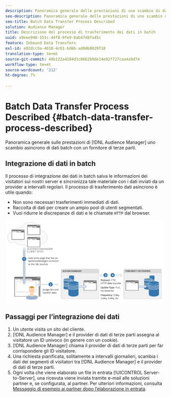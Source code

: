 ```yaml
---
description: Panoramica generale delle prestazioni di uno scambio di dati batch asincrono con un fornitore di terze parti in Audience Manager.
seo-description: Panoramica generale delle prestazioni di uno scambio di dati batch asincrono con un fornitore di terze parti in Audience Manager.
seo-title: Batch Data Transfer Process Described
solution: Audience Manager
title: Descrizione del processo di trasferimento dei dati in batch
uuid: a9eee940-151c-44f8-9fe9-8ab47d8fa45c
feature: Inbound Data Transfers
exl-id: e02dcc9a-4010-4c01-bd6b-ad04b8029f18
translation-type: tm+mt
source-git-commit: 48b122a4184d1c0662b9de14e92f727caa4a9d74
workflow-type: tm+mt
source-wordcount: '212'
ht-degree: 7%

---
```


# Batch Data Transfer Process Described {#batch-data-transfer-process-described}

Panoramica generale sulle prestazioni di [!DNL Audience Manager] uno scambio asincrono di dati batch con un fornitore di terze parti.

## Integrazione di dati in batch

<!-- c_async.xml -->

Il processo di integrazione dei dati in batch salva le informazioni dei visitatori sui nostri server e sincronizza tale materiale con i dati inviati da un provider a intervalli regolari. Il processo di trasferimento dati asincrono è utile quando:

* Non sono necessari trasferimenti immediati di dati.
* Raccolta di dati per creare un ampio pool di utenti segmentati.
* Vuoi ridurre le discrepanze di dati e le chiamate `HTTP` dal browser.

![](assets/s2s_70.png)

## Passaggi per l’integrazione dei dati

1. Un utente visita un sito del cliente.
1. [!DNL Audience Manager] e il provider di dati di terze parti assegna al visitatore un ID univoco (in genere con un cookie).
1. [!DNL Audience Manager] chiama il provider di dati di terze parti per far corrispondere gli ID visitatore.
1. Una richiesta pianificata, solitamente a intervalli giornalieri, scambia i dati dei segmenti di visitatori tra [!DNL Audience Manager] e il provider di dati di terze parti.
1. Ogni volta che viene elaborato un file in entrata [!UICONTROL Server-to-Server], una ricevuta viene inviata tramite e-mail alle soluzioni partner e, se configurata, al partner. Per ulteriori informazioni, consulta [Messaggio di esempio ai partner dopo l’elaborazione in entrata](../../../integration/sending-audience-data/batch-data-transfer-explained/inbound-receipt-message.md).
